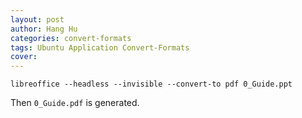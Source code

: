 ```yaml
---
layout: post
author: Hang Hu
categories: convert-formats
tags: Ubuntu Application Convert-Formats 
cover: 
---
```


```
libreoffice --headless --invisible --convert-to pdf 0_Guide.ppt 
```

Then `0_Guide.pdf` is generated.
